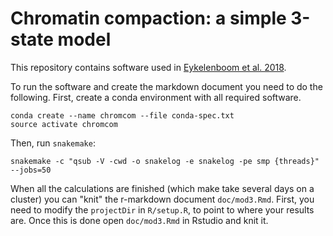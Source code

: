# Chromatin compaction: a simple 3-state model

This repository contains software used in [Eykelenboom et al. 2018](http://biorxiv.org/cgi/content/short/305391v1).

To run the software and create the markdown document you need to do the following. First, create a conda environment with all required software.

```
conda create --name chromcom --file conda-spec.txt
source activate chromcom
```

Then, run `snakemake`:

```
snakemake -c "qsub -V -cwd -o snakelog -e snakelog -pe smp {threads}" --jobs=50
```

When all the calculations are finished (which make take several days on a cluster) you can "knit" the r-markdown document `doc/mod3.Rmd`. First, you need to modify the `projectDir` in `R/setup.R`, to point to where your results are. Once this is done open `doc/mod3.Rmd` in Rstudio and knit it.
